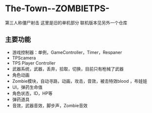 # The-Town--ZOMBIETPS-
第三人称僵尸射击
这里是旧的单机部分
联机版本见另外一个仓库

## 主要功能

- 游戏控制器：单例，GameController，Timer，Respaner
- TPScamera
- TPS Player Controller
- 武器系统，武器，丢弃，拾取，切换，目前只有枪械了武器
- 角色动画
- Zombie模块，自动寻路，动画，攻击，音效，被击特效blood ，布娃娃
- UI，弹药生命值
- 角色状态，ID，HP等
- 弹药道具
- 音效，武器音效，脚步声，Zombie音效
